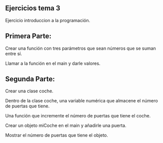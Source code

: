 ## Ejercicios tema 3

Ejercicio introduccion a la programación.

## Primera Parte:

Crear una función con tres parámetros que sean números que se suman entre sí.

Llamar a la función en el main y darle valores.

## Segunda Parte:

Crear una clase coche.

Dentro de la clase coche, una variable numérica que almacene el número de puertas que tiene.

Una función que incremente el número de puertas que tiene el coche.

Crear un objeto miCoche en el main y añadirle una puerta.

Mostrar el número de puertas que tiene el objeto.

